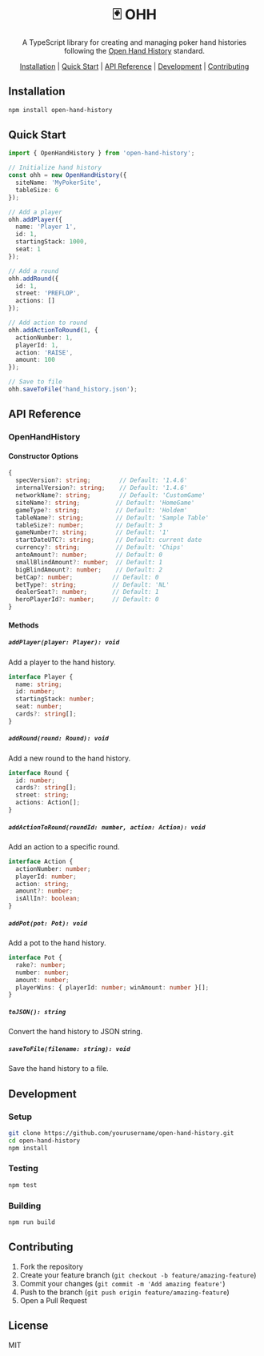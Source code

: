 <div align="center">

# 🃏 OHH

A TypeScript library for creating and managing poker hand histories following the [Open Hand History](https://hh-specs.handhistory.org/) standard.

[Installation](#installation) | [Quick Start](#quick-start) | [API Reference](#api-reference) | [Development](#development) | [Contributing](#contributing)

</div>



## Installation

```bash
npm install open-hand-history
```

## Quick Start

```typescript
import { OpenHandHistory } from 'open-hand-history';

// Initialize hand history
const ohh = new OpenHandHistory({
  siteName: 'MyPokerSite',
  tableSize: 6
});

// Add a player
ohh.addPlayer({
  name: 'Player 1',
  id: 1,
  startingStack: 1000,
  seat: 1
});

// Add a round
ohh.addRound({
  id: 1,
  street: 'PREFLOP',
  actions: []
});

// Add action to round
ohh.addActionToRound(1, {
  actionNumber: 1,
  playerId: 1,
  action: 'RAISE',
  amount: 100
});

// Save to file
ohh.saveToFile('hand_history.json');
```

## API Reference

### OpenHandHistory

#### Constructor Options
```typescript
{
  specVersion?: string;        // Default: '1.4.6'
  internalVersion?: string;    // Default: '1.4.6'
  networkName?: string;        // Default: 'CustomGame'
  siteName?: string;          // Default: 'HomeGame'
  gameType?: string;          // Default: 'Holdem'
  tableName?: string;         // Default: 'Sample Table'
  tableSize?: number;         // Default: 3
  gameNumber?: string;        // Default: '1'
  startDateUTC?: string;      // Default: current date
  currency?: string;          // Default: 'Chips'
  anteAmount?: number;        // Default: 0
  smallBlindAmount?: number;  // Default: 1
  bigBlindAmount?: number;    // Default: 2
  betCap?: number;           // Default: 0
  betType?: string;          // Default: 'NL'
  dealerSeat?: number;       // Default: 1
  heroPlayerId?: number;     // Default: 0
}
```

#### Methods

##### `addPlayer(player: Player): void`
Add a player to the hand history.
```typescript
interface Player {
  name: string;
  id: number;
  startingStack: number;
  seat: number;
  cards?: string[];
}
```

##### `addRound(round: Round): void`
Add a new round to the hand history.
```typescript
interface Round {
  id: number;
  cards?: string[];
  street: string;
  actions: Action[];
}
```

##### `addActionToRound(roundId: number, action: Action): void`
Add an action to a specific round.
```typescript
interface Action {
  actionNumber: number;
  playerId: number;
  action: string;
  amount?: number;
  isAllIn?: boolean;
}
```

##### `addPot(pot: Pot): void`
Add a pot to the hand history.
```typescript
interface Pot {
  rake?: number;
  number: number;
  amount: number;
  playerWins: { playerId: number; winAmount: number }[];
}
```

##### `toJSON(): string`
Convert the hand history to JSON string.

##### `saveToFile(filename: string): void`
Save the hand history to a file.

## Development

### Setup
```bash
git clone https://github.com/yourusername/open-hand-history.git
cd open-hand-history
npm install
```

### Testing
```bash
npm test
```

### Building
```bash
npm run build
```

## Contributing

1. Fork the repository
2. Create your feature branch (`git checkout -b feature/amazing-feature`)
3. Commit your changes (`git commit -m 'Add amazing feature'`)
4. Push to the branch (`git push origin feature/amazing-feature`)
5. Open a Pull Request

## License

MIT